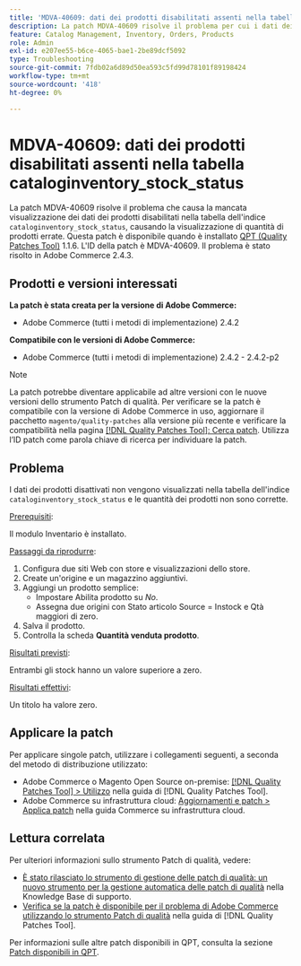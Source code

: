 ```yaml
---
title: 'MDVA-40609: dati dei prodotti disabilitati assenti nella tabella cataloginventory_stock_status'
description: La patch MDVA-40609 risolve il problema per cui i dati dei prodotti disabilitati non vengono visualizzati nella tabella di indice "cataloginventory_stock_status", causando la visualizzazione di quantità di prodotti errate. Questa patch è disponibile quando è installato [Quality Patches Tool (QPT)](https://experienceleague.adobe.com/en/docs/commerce-operations/tools/quality-patches-tool/quality-patches-tool-to-self-serve-quality-patches) 1.1.6. L'ID della patch è MDVA-40609. Il problema è stato risolto in Adobe Commerce 2.4.3.
feature: Catalog Management, Inventory, Orders, Products
role: Admin
exl-id: e207ee55-b6ce-4065-bae1-2be89dcf5092
type: Troubleshooting
source-git-commit: 7fdb02a6d89d50ea593c5fd99d78101f89198424
workflow-type: tm+mt
source-wordcount: '418'
ht-degree: 0%

---
```


# MDVA-40609: dati dei prodotti disabilitati assenti nella tabella cataloginventory_stock_status

La patch MDVA-40609 risolve il problema che causa la mancata visualizzazione dei dati dei prodotti disabilitati nella tabella dell&#39;indice `cataloginventory_stock_status`, causando la visualizzazione di quantità di prodotti errate. Questa patch è disponibile quando è installato [QPT (Quality Patches Tool)](https://experienceleague.adobe.com/en/docs/commerce-operations/tools/quality-patches-tool/quality-patches-tool-to-self-serve-quality-patches) 1.1.6. L&#39;ID della patch è MDVA-40609. Il problema è stato risolto in Adobe Commerce 2.4.3.

## Prodotti e versioni interessati

**La patch è stata creata per la versione di Adobe Commerce:**

* Adobe Commerce (tutti i metodi di implementazione) 2.4.2

**Compatibile con le versioni di Adobe Commerce:**

* Adobe Commerce (tutti i metodi di implementazione) 2.4.2 - 2.4.2-p2

>[!NOTE]
>
>La patch potrebbe diventare applicabile ad altre versioni con le nuove versioni dello strumento Patch di qualità. Per verificare se la patch è compatibile con la versione di Adobe Commerce in uso, aggiornare il pacchetto `magento/quality-patches` alla versione più recente e verificare la compatibilità nella pagina [[!DNL Quality Patches Tool]: Cerca patch](https://experienceleague.adobe.com/en/docs/commerce-operations/tools/quality-patches-tool/quality-patches-tool-to-self-serve-quality-patches). Utilizza l’ID patch come parola chiave di ricerca per individuare la patch.

## Problema

I dati dei prodotti disattivati non vengono visualizzati nella tabella dell&#39;indice `cataloginventory_stock_status` e le quantità dei prodotti non sono corrette.

<u>Prerequisiti</u>:

Il modulo Inventario è installato.

<u>Passaggi da riprodurre</u>:

1. Configura due siti Web con store e visualizzazioni dello store.
1. Create un&#39;origine e un magazzino aggiuntivi.
1. Aggiungi un prodotto semplice:
   * Impostare Abilita prodotto su *No*.
   * Assegna due origini con Stato articolo Source = Instock e Qtà maggiori di zero.
1. Salva il prodotto.
1. Controlla la scheda **Quantità venduta prodotto**.

<u>Risultati previsti</u>:

Entrambi gli stock hanno un valore superiore a zero.

<u>Risultati effettivi</u>:

Un titolo ha valore zero.

## Applicare la patch

Per applicare singole patch, utilizzare i collegamenti seguenti, a seconda del metodo di distribuzione utilizzato:

* Adobe Commerce o Magento Open Source on-premise: [[!DNL Quality Patches Tool] > Utilizzo](/help/tools/quality-patches-tool/usage.md) nella guida di [!DNL Quality Patches Tool].
* Adobe Commerce su infrastruttura cloud: [Aggiornamenti e patch > Applica patch](https://experienceleague.adobe.com/docs/commerce-cloud-service/user-guide/develop/upgrade/apply-patches.html) nella guida Commerce su infrastruttura cloud.

## Lettura correlata

Per ulteriori informazioni sullo strumento Patch di qualità, vedere:

* [È stato rilasciato lo strumento di gestione delle patch di qualità: un nuovo strumento per la gestione automatica delle patch di qualità](https://experienceleague.adobe.com/en/docs/commerce-operations/tools/quality-patches-tool/quality-patches-tool-to-self-serve-quality-patches) nella Knowledge Base di supporto.
* [Verifica se la patch è disponibile per il problema di Adobe Commerce utilizzando lo strumento Patch di qualità](/help/tools/quality-patches-tool/patches-available-in-qpt/check-patch-for-magento-issue-with-magento-quality-patches.md) nella guida di [!DNL Quality Patches Tool].

Per informazioni sulle altre patch disponibili in QPT, consulta la sezione [Patch disponibili in QPT](https://support.magento.com/hc/en-us/sections/360010506631-Patches-available-in-MQP-tool-).
